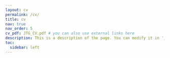```yaml
---
layout: cv
permalink: /cv/
title: cv
nav: true
nav_order: 5
cv_pdf: JTG_CV.pdf # you can also use external links here
description: This is a description of the page. You can modify it in '_pages/cv.md'. You can also change or remove the top pdf download button.
toc:
  sidebar: left
---
```

